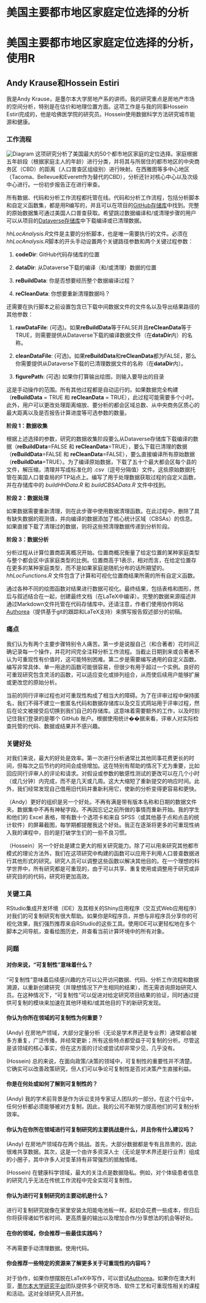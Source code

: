 # 美国主要都市地区家庭定位选择的分析

# 美国主要都市地区家庭定位选择的分析，使用R

## Andy Krause和Hossein Estiri

我是Andy Krause，是墨尔本大学房地产系的讲师。我的研究重点是房地产市场的空间分析，特别是在估价和地理位置方面。这项工作是与我的同事Hossein Estiri完成的，他是哈佛医学院的研究员。Hossein使用数据科学方法研究城市能源和健康。

### 工作流程

![Diagram](akrause.png) 这项研究分析了美国最大的50个都市地区家庭的定位选择。家庭根据五年龄段（根据家庭主人的年龄）进行分类，并将其与所居住的都市地区的中央商务区（CBD）的距离（人口普查区组级别）进行映射。在西雅图等多中心地区（Tacoma、Bellevue和Everett作为替代的CBD），分析还针对核心中心以及次级中心进行。一份初步报告正在进行审查。

所有数据、代码和分析工作流程都托管在线。代码和分析工作流程，包括分析脚本和自定义函数集，都是用R编写的，并且可以在项目的[GitHub存储库](http:/github.com/andykrause/hhLocation)中找到。完整的原始数据集可通过美国人口普查获取。希望跳过数据编译和/或清理步骤的用户可以从项目的[Dataverse存储库](https://dataverse.harvard.edu/dataverse/repHHLoc/)中下载编译或已清理数据。

*hhLocAnalysis.R*文件是主要的分析脚本，也是唯一需要执行的文件。必须在*hhLocAnalysis.R*脚本的开头手动设置两个关键路径参数和两个关键过程参数：

1.  **codeDir**: GitHub代码存储库的位置

1.  **dataDir**: 从Dataverse下载的编译（和/或清理）数据的位置

1.  **reBuildData**: 你是否想要经历整个数据编译过程？

1.  **reCleanData**: 你想要重新清理数据吗？

还需要在执行脚本之前设置包含已下载中间数据文件的文件名以及导出结果路径的其他参数：

1.  **rawDataFile**: (可选)。如果**reBuildData**等于FALSE并且**reCleanData**等于TRUE，则需要提供从Dataverse下载的编译数据文件（在**dataDir**内）的名称。

1.  **cleanDataFile**: (可选)。如果**reBuildData**和**reCleanData**都为FALSE，那么你需要提供从Dataverse下载的已清理数据文件的名称（在**dataDir**内）。

1.  **figurePath**: (可选) 如果你打算输出绘图，则输入要导出的目录

这是手动操作的范围。所有其他过程都是自动运行的。如果数据完全构建（**reBuildData** = TRUE 和 **reCleanData** = TRUE），此过程可能需要多个小时。此外，用户可以更改处理距离缩放、要分析的都会区域总数、从中央商务区质心的最大距离以及是否报告计算进度等可选参数的数量。

**阶段 1：数据收集**

根据上述选择的参数，研究的数据收集阶段要么从Dataverse存储库下载编译的数据（**reBuildData**=FALSE 和 **reCleanData**=TRUE），要么下载已清理的数据（**reBuildData**=FALSE 和 **reCleanData**=FALSE），要么直接编译所有原始数据（**reBuildData**=TRUE）。为了编译原始数据，下载了五十个最大都会区每个县的文件，解压缩，清理并写成标准化的 .csv（逗号分隔值）文件。这些原始数据托管在美国人口普查局的FTP站点上。编写了用于处理数据获取过程的自定义函数，并在存储库中的 *buildHHData.R* 和 *buildCBSAData.R* 文件中找到。

**阶段 2：数据处理**

如果数据需要重新清理，则在此步骤中使用数据清理函数。在此过程中，删除了具有缺失数据的观测值，并向编译的数据添加了核心统计区域（CBSAs）的信息。如果直接下载了清理过的数据，则将这些预清理数据传递到分析阶段。

**阶段 3：数据分析**

分析过程从计算位置商距离概况开始。位置商概况衡量了给定位置的某种家庭类型与整个都会区中该家庭类型的比例。位置商高于1表示，相对而言，在给定位置存在更多的某种家庭类型，而不是如果家庭是随机分布的话所期望的。*hhLocFunctions.R* 文件包含了计算和可视化位置商结果所需的所有自定义函数。

通过各种不同的绘图函数对结果进行数据可视化。最终结果，包括表格和图形，然后与叙述结合在一起，创建最终文档（在LaTeX中编译）。完整的数据来源描述并通过Markdown文件托管在代码存储库中。还请注意，作者们使用协作网站 [Authorea](https://www.authorea.com/users/18208)（提供基于git的跟踪和LaTeX支持）来撰写报告叙述部分的初稿。

### 痛点

我们认为有两个主要步骤特别令人痛苦。第一步是说服自己（和合著者）花时间正确记录每一个操作，并花时间完全注释分析工作流程。当截止日期到来或合著者不认为可重现性有价值时，这可能特别困难。第二步是需要编写通用的自定义函数。编写非常具体、单一用途的函数可能很容易，但很少有用于超过一个实例。良好的可重现研究包含灵活的函数，可以适应变化或排列组合，从而使后续用户能够扩展或更改您的原始分析。

当前的同行评审过程也对可重现性构成了相当大的障碍。为了在评审过程中保持匿名，我们不得不建立一套匿名代码和数据存储库以及交互式网站用于评审过程，然后在论文被接受后切换到我们自己的存储库。这意味着需要额外的工作，以及时刻记住我们登录的是哪个 GitHub 账户。根据使用统计��据来看，评审人对实际检查托管的代码、数据或结果并不感兴趣。

### 关键好处

对我们来说，最大的好处是效率。第一次进行分析通常比其他同事花费更长的时间，但每次之后节约的时间会成倍增加。这在特别有帮助的情况下尤为重要，比如回应同行评审人的评论和请求。对假设或参数的敏感性测试的更改可以在几个小时（或几分钟）内完成，而不是几天或几周。这大大缩短了重新提交的响应时间。此外，我们经常发现自己借用旧代码并重新利用它，使新的分析变得更容易和更快。

（Andy）更好的组织是另一个好处。不再有满是带有版本名称和日期的数据文件夹。数据集中不再有神秘字段。不再因忘记之前所做的事情而重新开始。我的学生和他们的 Excel 表格，带有数十个选项卡和来自 SPSS（或其他基于点和点击的统计软件）的屏幕截图，每学期都提醒我这个好处。我正在逐渐将更多的可重现性纳入我的课程中，目的是打破学生们的一些不良习惯。

（Hossein）另一个好处是建立更大的相关研究能力。除了可以用来研究其他都市模式的理论方法外，我们在这项研究中构建的函数可以应用于利用人口普查数据进行其他形式的研究。研究人员可以调整这些函数以解决其他目的。在一个理想的科学世界中，所有研究都是可重现的，由于可以共享、重复使用或调整用于研究或非研究目的的代码，研究将更加高效。

### 关键工具

RStudio集成开发环境（IDE）及其相关的Shiny应用程序（交互式Web应用程序）对我们的可复制研究有很大帮助。如果你是R程序员，并想与非程序员分享你的可视化效果，我们强烈推荐来自RStudio的这些工具。使用IDE可以更轻松地在多个脚本之间导航，查看绘图历史，并查看当前计算环境中的所有对象。

### 问题

#### 对你来说，“可复制性”意味着什么？

“可复制性”意味着后续感兴趣的方可以公开访问数据、代码、分析工作流程和数据溯源，以重新创建研究（并理想情况下产生相同的结果），而无需咨询原始研究人员。在这种情况下，“可复制性”可以促进对给定研究项目结果的验证，同时通过提供可复制的模块来加速在其他环境和/或其他目的下的新研究发现。

#### 你认为你所在领域的可复制性为何重要？

(Andy) 在房地产领域，大部分定量分析（无论是学术界还是专业界）通常都会被多方重复，广泛传播，并经常更新；所有这些特点都受益于可复制的分析。尽管这是该领域的核心事实，但在这方面的讨论或尝试却非常少见，几乎没有。

(Hossein) 总的来说，在面向政策/决策的领域中，可复制性的重要性并不清楚。它确实可以改善政策研究，但人们可以争论可复制性是否对决策产生直接利益。

#### 你是在何处或如何了解到可复制性的？

(Andy) 我的学术前背景是作为诉讼支持专家证人团队的一部分。在这个行业中，任何分析都必须能够被对方复制，因此，我的公司不断努力提高他们的可复制分析效率。

#### 你认为在你所在领域进行可复制研究的主要挑战是什么，并且你有什么建议吗？

(Andy) 在房地产领域存在两个挑战。首先，大部分数据都是专有且昂贵的，因此很难共享数据。其次，这是一个由许多资深人士（无论是学术界还是行业界）组成的小圈子，其中许多人对变革持有非常强烈的抵触情绪。

(Hossein) 在健康科学领域，最大的关注点是数据隐私。例如，对个体级患者信息的研究几乎无法在传统工作流程中完全实现可复制性。

#### 你认为进行可复制研究的主要动机是什么？

进行可复制研究就像在家里安装太阳能电池板一样。起初会花费一些成本，但日后你将获得诸如节省时间、更高质量的输出以及增加合作/分享想法的机会等好处。

#### 在你的领域，你会推荐一些最佳实践吗？

不再需要手动清理数据。使用代码。

#### 你会推荐一些特定的资源来了解更多关于可重现性的内容吗？

对于协作，如果你想摆脱在LaTeX中写作，可以尝试[Authorea](https://www.authorea.com/)。如果你在澳大利亚，[墨尔本大学研究平台](http://blogs.unimelb.edu.au/researchplatforms/)团队提供多个研究市场、软件工艺和可重现性相关的课程和活动。这对全球研究人员开放。
